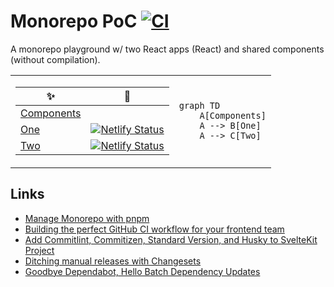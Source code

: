 # Monorepo PoC [![CI](https://github.com/sklar/mono/actions/workflows/ci.yml/badge.svg)](https://github.com/sklar/mono/actions/workflows/ci.yml)

A monorepo playground w/ two React apps (React) and shared components (without compilation).

<table>
<tr>
<td>

| ✨ | 🚥 |
| - | :-: |
| [Components](packages/components/) | |
| [One](packages/one/) | [![Netlify Status](https://api.netlify.com/api/v1/badges/5b756360-a618-4534-a9c9-c54a444a0722/deploy-status)](https://app.netlify.com/sites/mono-one/deploys) |
| [Two](packages/two/) | [![Netlify Status](https://api.netlify.com/api/v1/badges/480c9a0f-5614-492b-85cf-acd839eb7124/deploy-status)](https://app.netlify.com/sites/mono-two/deploys) |

</td>
<td>

```mermaid
graph TD
	A[Components]
	A --> B[One]
	A --> C[Two]
```

</td>
</tr>
</table>


## Links

- [Manage Monorepo with pnpm](https://egoist.dev/pnpm-monorepo)
- [Building the perfect GitHub CI workflow for your frontend team](https://blog.maximeheckel.com/posts/building-perfect-github-action-frontend-teams/)
- [Add Commitlint, Commitizen, Standard Version, and Husky to SvelteKit Project](https://davipon.hashnode.dev/add-commitlint-commitizen-standard-version-and-husky-to-sveltekit-project)
- [Ditching manual releases with Changesets](https://dnlytras.com/blog/using-changesets/)
- [Goodbye Dependabot, Hello Batch Dependency Updates](https://swyxkit.netlify.app/goodbye-dependabot-hello-batch-dependency-updates)
